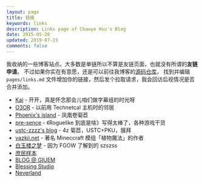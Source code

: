 ```yaml
---
layout: page
title: 链接
keywords: links
description: Links page of Chawye Hsu's Blog
date: 2015-05-20
updated: 2019-07-23
comments: false
---
```


我收纳的一些博客站点。大多数是单链所以不算是友链页面，也就没有所谓的**友链申请**。
不过如果你实在有意愿，还是可以前往我博客的[源码仓库](https://github.com/h404bi/www.h404bi.com)，
找到并编辑 `pages/links.md` 文件增加你的链接，然后发个拉取请求，我会回访后视情况是否合并添加。

 - [Kai](https://kclu.net) - 开开，真是怀念那会儿咱们做字幕组的时光呀
 - [O3OR](http://o3or.com) - 以前用 Technetcal 主机时的邻居
 - [Phoenix's island](https://blog.phoenixlzx.com) - 凤凰卷菊苣
 - [pre-sence](http://pre-sence.com) - 《Roguelike 到底是啥》写得太棒了，各种游戏干货
 - [ustc-zzzz's blog](http://blog.ustc-zzzz.net) - 4z 菊苣，USTC+PKU，膜拜
 - [vazkii.net](https://vazkii.net) - 著名 Mineccraft 模组「植物魔法」的作者
 - [白玉楼之梦](http://blog.hakugyokurou.net) - 因为 FGOW 了解到的 szszss
 - [庶民样本](https://egoist.moe)
 - [BLOG @ GIUEM](https://www.giuem.com)
 - [Blessing Studio](https://blessing.studio)
 - [Neverland](https://type.cyhsu.xyz)
 
